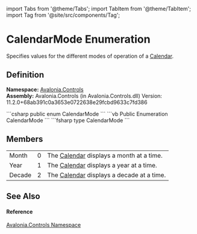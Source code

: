 import Tabs from '@theme/Tabs'; 
import TabItem from '@theme/TabItem'; 
import Tag from '@site/src/components/Tag'; 

# CalendarMode Enumeration


Specifies values for the different modes of operation of a <a href="T_Avalonia_Controls_Calendar">Calendar</a>.



## Definition
**Namespace:** <a href="N_Avalonia_Controls">Avalonia.Controls</a>  
**Assembly:** Avalonia.Controls (in Avalonia.Controls.dll) Version: 11.2.0+68ab391c0a3653e0722638e29fcbd9633c7fd386

<Tabs groupId="api-code-preview">
<TabItem value="csharp" label="C#">
```csharp
public enum CalendarMode
```
</TabItem>
<TabItem value="vb" label="VB">
```vb
Public Enumeration CalendarMode
```
</TabItem>
<TabItem value="fsharp" label="F#">
```fsharp
type CalendarMode
```
</TabItem>
</Tabs>



## Members
<table>
<tr>
<td>Month</td>
<td>0</td>
<td>The <a href="T_Avalonia_Controls_Calendar">Calendar</a> displays a month at a time.</td>
</tr>
<tr>
<td>Year</td>
<td>1</td>
<td>The <a href="T_Avalonia_Controls_Calendar">Calendar</a> displays a year at a time.</td>
</tr>
<tr>
<td>Decade</td>
<td>2</td>
<td>The <a href="T_Avalonia_Controls_Calendar">Calendar</a> displays a decade at a time.</td>
</tr>
</table>

## See Also


#### Reference
<a href="N_Avalonia_Controls">Avalonia.Controls Namespace</a>  
